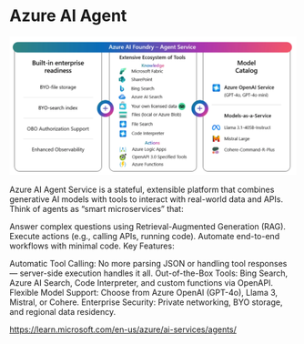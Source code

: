 # Azure AI Agent
<img src="agent.jpg">

Azure AI Agent Service is a stateful, extensible platform that combines generative AI models with tools to interact with real-world data and APIs. Think of agents as “smart microservices” that:

Answer complex questions using Retrieval-Augmented Generation (RAG).
Execute actions (e.g., calling APIs, running code).
Automate end-to-end workflows with minimal code.
Key Features:

Automatic Tool Calling: No more parsing JSON or handling tool responses — server-side execution handles it all.
Out-of-the-Box Tools: Bing Search, Azure AI Search, Code Interpreter, and custom functions via OpenAPI.
Flexible Model Support: Choose from Azure OpenAI (GPT-4o), Llama 3, Mistral, or Cohere.
Enterprise Security: Private networking, BYO storage, and regional data residency.

https://learn.microsoft.com/en-us/azure/ai-services/agents/
